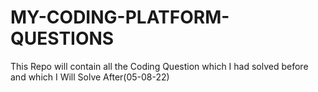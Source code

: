 # MY-CODING-PLATFORM-QUESTIONS
This Repo will contain all the Coding Question which I had solved before and which I Will Solve After(05-08-22)

